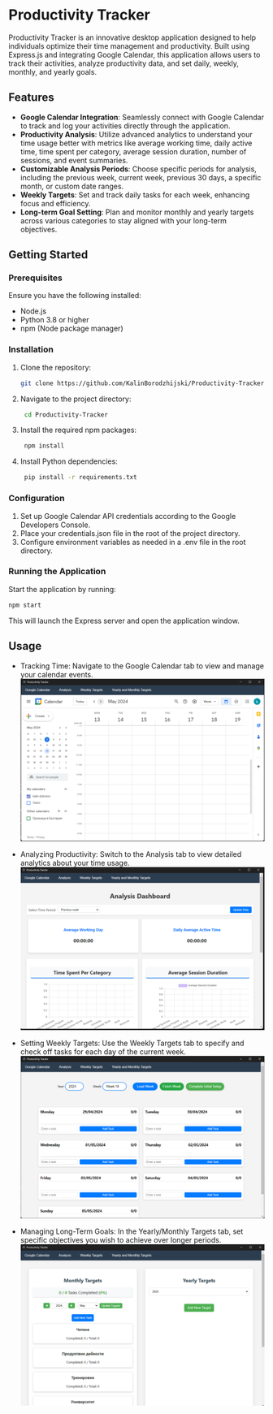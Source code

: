 # Productivity Tracker

Productivity Tracker is an innovative desktop application designed to help individuals optimize their time management and productivity. Built using Express.js and integrating Google Calendar, this application allows users to track their activities, analyze productivity data, and set daily, weekly, monthly, and yearly goals.

## Features

- **Google Calendar Integration**: Seamlessly connect with Google Calendar to track and log your activities directly through the application.
- **Productivity Analysis**: Utilize advanced analytics to understand your time usage better with metrics like average working time, daily active time, time spent per category, average session duration, number of sessions, and event summaries.
- **Customizable Analysis Periods**: Choose specific periods for analysis, including the previous week, current week, previous 30 days, a specific month, or custom date ranges.
- **Weekly Targets**: Set and track daily tasks for each week, enhancing focus and efficiency.
- **Long-term Goal Setting**: Plan and monitor monthly and yearly targets across various categories to stay aligned with your long-term objectives.

## Getting Started

### Prerequisites

Ensure you have the following installed:
- Node.js
- Python 3.8 or higher
- npm (Node package manager)

### Installation

1. Clone the repository:
   ```bash
   git clone https://github.com/KalinBorodzhijski/Productivity-Tracker.git
    ```

2. Navigate to the project directory:
   ```bash
    cd Productivity-Tracker
    ```

3. Install the required npm packages:
   ```bash
    npm install
    ```

4. Install Python dependencies:
   ```bash
    pip install -r requirements.txt
    ```

### Configuration

1. Set up Google Calendar API credentials according to the Google Developers Console.
2. Place your credentials.json file in the root of the project directory.
3. Configure environment variables as needed in a .env file in the root directory.

### Running the Application

Start the application by running:
```bash
npm start
```

This will launch the Express server and open the application window.


## Usage
- Tracking Time: Navigate to the Google Calendar tab to view and manage your calendar events.
![Tracking Time](gui_js/screenshots/google_calendar.png)

- Analyzing Productivity: Switch to the Analysis tab to view detailed analytics about your time usage.
![Analyzing Productivity](gui_js/screenshots/analysis.png)

- Setting Weekly Targets: Use the Weekly Targets tab to specify and check off tasks for each day of the current week.
![Setting Weekly Targets](gui_js/screenshots/weekly_targets.png)

- Managing Long-Term Goals: In the Yearly/Monthly Targets tab, set specific objectives you wish to achieve over longer periods.
![Managing Long-Term Goals](gui_js/screenshots/yearly_and_monthly_tasks.png)